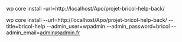 wp core install -url=http://localhost/Apo/projet-bricol-help-back/

wp core install --url=http://localhost/Apo/projet-bricol-help-back/ --title=bricol-help --admin_user=wpadmin --admin_password=bricol --admin_email=admin@admin.fr